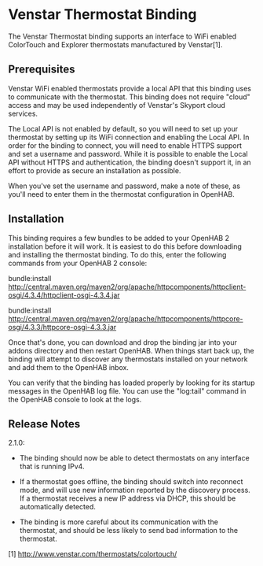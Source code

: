# Venstar Thermostat Binding

The Venstar Thermostat binding supports an interface to WiFi enabled 
ColorTouch and Explorer thermostats manufactured by Venstar[1]. 

## Prerequisites

Venstar WiFi enabled thermostats provide a local API that this binding uses
to communicate with the thermostat. This binding does not require "cloud" 
access and may be used independently of Venstar's Skyport cloud services.

The Local API is not enabled by default, so you will need to set up your 
thermostat by setting up its WiFi connection and enabling the Local API. In
order for the binding to connect, you will need to enable HTTPS support and 
set a username and password. While it is possible to enable the Local API
without HTTPS and authentication, the binding doesn't support it, in an effort
to provide as secure an installation as possible.

When you've set the username and password, make a note of these, as you'll need
to enter them in the thermostat configuration in OpenHAB.

## Installation

This binding requires a few bundles to be added to your OpenHAB 2 
installation before it will work. It is easiest to do this before downloading 
and installing the thermostat binding. To do this, enter the following commands
from your OpenHAB 2 console:

bundle:install http://central.maven.org/maven2/org/apache/httpcomponents/httpclient-osgi/4.3.4/httpclient-osgi-4.3.4.jar

bundle:install http://central.maven.org/maven2/org/apache/httpcomponents/httpcore-osgi/4.3.3/httpcore-osgi-4.3.3.jar

Once that's done, you can download and drop the binding jar into your addons 
directory and then restart OpenHAB. When things start back up, the binding 
will attempt to discover any thermostats installed on your network and add them
to the OpenHAB inbox.

You can verify that the binding has loaded properly by looking for its startup
messages in the OpenHAB log file. You can use the "log:tail" command in the 
OpenHAB console to look at the logs.

## Release Notes

2.1.0:

- The binding should now be able to detect thermostats on any interface that 
is running IPv4.

- If a thermostat goes offline, the binding should switch into reconnect mode,
and will use new information reported by the discovery process. If a thermostat
receives a new IP address via DHCP, this should be automatically detected.

- The binding is more careful about its communication with the thermostat, and
should be less likely to send bad information to the thermostat.

[1] http://www.venstar.com/thermostats/colortouch/

